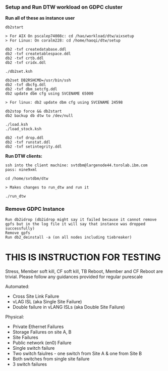 ### Setup and Run DTW workload on GDPC cluster 
**Run all of these as instance user**

```
db2start
 
> For AIX On pscalep74008c: cd /hao/workload/dtw/aixsetup
> For Linux: On coralm228: cd /home/haoqi/dtw/setup

db2 -tvf createdatabase.ddl
db2 -tvf createtablespace.ddl
db2 -tvf crtb.ddl
db2 -tvf cridx.ddl

./db2set.ksh

db2set DB2RSHCMD=/usr/bin/ssh
db2 -tvf dbcfg.ddl
db2 -tvf dbm_setcfg.ddl
db2 update dbm cfg using SVCENAME 65000

> For linux: db2 update dbm cfg using SVCENAME 24598

db2stop force && db2start
db2 backup db dtw to /dev/null

./load.ksh
./load_stock.ksh

db2 -tvf drop.ddl
db2 -tvf runstat.ddl
db2 -tvf setintegrity.ddl
```

**Run DTW clients:**
```
ssh into the client machine: svtdbm@largenode44.torolab.ibm.com
pass: nine9xml

cd /home/svtdbm/dtw

> Makes changes to run_dtw and run it

./run_dtw
```

### Remove GDPC Instance 
```
Run db2idrop (db2idrop might say it failed because it cannot remove gpfs but in the log file it will say that instance was dropped successfully)
Remove gpfs
Run db2_deinstall -a (on all nodes including tiebreaker)
```

# THIS IS INSTRUCTION FOR TESTING 

Stress, Member soft kill, CF soft kill, TB Reboot, Member and CF Reboot are trivial. Please follow any guidances provided for regular purescale

Automated: 
- Cross Site Link Failure 
- vLAG ISL (aka Single Site Failure) 
- Double failure in vLANG ISLs (aka Double Site Failure) 

Physical: 
- Private Ethernet Failures
- Storage Failures on site A, B
- Site Failures 
- Public network (en0) Failure 
- Single switch failure
- Two switch faiulres - one switch from Site A & one from Site B 
- Both switches from single site failure 
- 3 switch failures 
